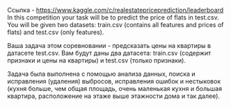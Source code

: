 Ссылка - https://www.kaggle.com/c/realestatepriceprediction/leaderboard
In this competition your task will be to predict the price of flats in test.csv. You will be given two datasets: train.csv (contains all features and prices of flats) and test.csv (only features).

Ваша задача этом соревновании - предсказать цены на квартиры в датасете test.csv. Вам будут даны два датасета: train.csv (содержит признаки и цены на квартиры) и test.csv (только признаки).


Задача была выполнена с помощью анализа данных, поиска и исправления (удаления) выбросов, исправления ошибок и нестыковок (кухня больше, чем общая площадь, очень маленькая кухня и большая квартира, расположение на этаже выше этажности дома и так далее).


